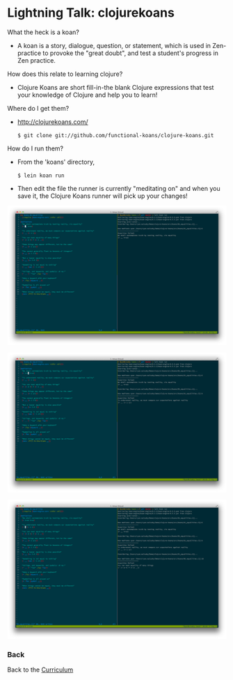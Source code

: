 Lightning Talk: clojurekoans
============================

What the heck is a koan?

  - A koan is a story, dialogue, question, or statement, which is used in Zen-practice to provoke the "great doubt", and test a student's progress in Zen practice.

How does this relate to learning clojure?
  
  - Clojure Koans are short fill-in-the blank Clojure expressions that test your knowledge of Clojure and help you to learn!

Where do I get them?

  - http://clojurekoans.com/
        
        $ git clone git://github.com/functional-koans/clojure-koans.git

How do I run them?

  - From the 'koans' directory, 
        
        $ lein koan run
  - Then edit the file the runner is currently "meditating on" and when you save it, the Clojure Koans runner will pick up your changes!

![Koans 1](img/koans1.png)

![Koans 2](img/koans2.png)

![Koans 3](img/koans3.png)




### Back

Back to the [Curriculum](../README.md)
